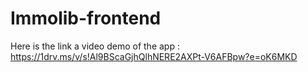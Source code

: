 # Immolib-frontend

Here is the link a video demo of the app : 
https://1drv.ms/v/s!Al9BScaGjhQlhNERE2AXPt-V6AFBpw?e=oK6MKD
